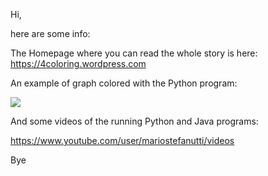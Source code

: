 Hi,

here are some info:

The Homepage where you can read the whole story is here: https://4coloring.wordpress.com

An example of graph colored with the Python program:

<p>
  <a href="https://github.com/stefanutti/maps-coloring-python/blob/master/graphs_created_and_colored/Test-1996-Vertices-2994-Edges.png">
    <img src="https://github.com/stefanutti/maps-coloring-python/blob/master/graphs_created_and_colored/Test-1996-Vertices-2994-Edges.png?w=1024">
  </a>
</p>

And some videos of the running Python and Java programs:

https://www.youtube.com/user/mariostefanutti/videos

Bye
